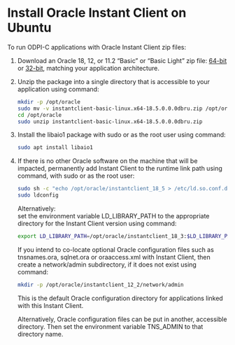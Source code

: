# Install Oracle Instant Client on Ubuntu

To run ODPI-C applications with Oracle Instant Client zip files:

1. Download an Oracle 18, 12, or 11.2 “Basic” or “Basic Light” zip file: [64-bit](http://www.oracle.com/technetwork/topics/linuxx86-64soft-092277.html) or [32-bit](http://www.oracle.com/technetwork/topics/linuxsoft-082809.html), matching your application architecture.

2. Unzip the package into a single directory that is accessible to your application using command:

   ```bash
   mkdir -p /opt/oracle
   sudo mv -v instantclient-basic-linux.x64-18.5.0.0.0dbru.zip /opt/oracle
   cd /opt/oracle
   sudo unzip instantclient-basic-linux.x64-18.5.0.0.0dbru.zip
   ```

3. Install the libaio1 package with sudo or as the root user using command:

   ```bash
   sudo apt install libaio1
   ```

4. If there is no other Oracle software on the machine that will be impacted, permanently add Instant Client to the runtime link path using command, with sudo or as the root user:

   ```bash
   sudo sh -c "echo /opt/oracle/instantclient_18_5 > /etc/ld.so.conf.d/oracle-instantclient.conf"
   sudo ldconfig
   ```

   Alternatively:  
   set the environment variable LD_LIBRARY_PATH to the appropriate directory for the Instant Client version using command:

   ```bash
   export LD_LIBRARY_PATH=/opt/oracle/instantclient_18_3:$LD_LIBRARY_PATH
   ```

   If you intend to co-locate optional Oracle configuration files such as tnsnames.ora, sqlnet.ora or oraaccess.xml with Instant Client, then create a network/admin subdirectory, if it does not exist using command:

   ```bash
   mkdir -p /opt/oracle/instantclient_12_2/network/admin
   ```

   This is the default Oracle configuration directory for applications linked with this Instant Client.

   Alternatively, Oracle configuration files can be put in another, accessible directory. Then set the environment variable TNS_ADMIN to that directory name.

